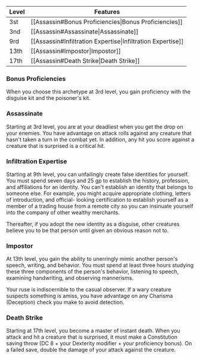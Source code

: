 
| Level | Features                                                    |
| ----- | ----------------------------------------------------------- |
| 3st   | [[Assassin#Bonus Proficiencies\|Bonus Proficiencies]]       |
| 3nd   | [[Assassin#Assassinate\|Assassinate]]                       |
| 9rd   | [[Assassin#Infiltration Expertise\|Infiltration Expertise]] |
| 13th  | [[Assassin#Impostor\|Impostor]]                             |
| 17th  | [[Assassin#Death Strike\|Death Strike]]                     |

### Bonus Proficiencies
When you choose this archetype at 3rd level, you gain proficiency with the disguise kit and the poisoner's kit.

### Assassinate
Starting at 3rd level, you are at your deadliest when you get the drop on your enemies. You have advantage on attack rolls against any creature that hasn't taken a turn in the combat yet. In addition, any hit you score against a creature that is surprised is a critical hit.

### Infiltration Expertise
Starting at 9th level, you can unfailingly create false identities for yourself. You must spend seven days and 25 gp to establish the history, profession, and affiliations for an identity. You can't establish an identity that belongs to someone else. For example, you might acquire appropriate clothing, letters of introduction, and official- looking certification to establish yourself as a member of a trading house from a remote city so you can insinuate yourself into the company of other wealthy merchants.

Thereafter, if you adopt the new identity as a disguise, other creatures believe you to be that person until given an obvious reason not to.

### Impostor
At 13th level, you gain the ability to unerringly mimic another person's speech, writing, and behavior. You must spend at least three hours studying these three components of the person's behavior, listening to speech, examining handwriting, and observing mannerisms.

Your ruse is indiscernible to the casual observer. If a wary creature suspects something is amiss, you have advantage on any Charisma (Deception) check you make to avoid detection.

### Death Strike
Starting at 17th level, you become a master of instant death. When you attack and hit a creature that is surprised, it must make a Constitution saving throw (DC 8 + your Dexterity modifier + your proficiency bonus). On a failed save, double the damage of your attack against the creature.